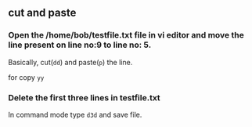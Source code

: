 ## cut and paste
### Open the /home/bob/testfile.txt file in vi editor and move the line present on line no:9 to line no: 5.


Basically, cut(`dd`) and paste(`p`) the line.

for copy `yy`

### Delete the first three lines in testfile.txt

In command mode type `d3d` and save file.
